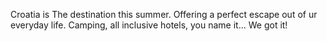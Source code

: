 Croatia is The destination this summer.
Offering a perfect escape out of ur everyday life.
Camping, all inclusive hotels, you name it...
We got it!
